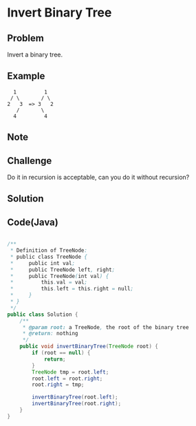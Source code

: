 Invert Binary Tree
===


Problem
-------

Invert a binary tree.

Example
-------

      1         1
     / \       / \
    2   3  => 3   2
       /       \
      4         4
      
Note
---------

Challenge
---------

Do it in recursion is acceptable, can you do it without recursion?

Solution
--------


Code(Java)
----------

```java

/**
 * Definition of TreeNode:
 * public class TreeNode {
 *     public int val;
 *     public TreeNode left, right;
 *     public TreeNode(int val) {
 *         this.val = val;
 *         this.left = this.right = null;
 *     }
 * }
 */
public class Solution {
    /**
     * @param root: a TreeNode, the root of the binary tree
     * @return: nothing
     */
    public void invertBinaryTree(TreeNode root) {
        if (root == null) {
            return;
        }
        TreeNode tmp = root.left;
        root.left = root.right;
        root.right = tmp;

        invertBinaryTree(root.left);
        invertBinaryTree(root.right);
    }
}
```